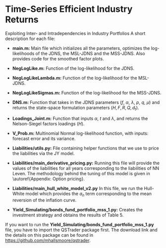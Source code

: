 # Time-Series Efficient Industry Returns
Exploiting Inter- and Intradependencies in Industry Portfolios
A short description for each file:

* **main.m:**
Main file which initializes all the parameters, optimizes the log-likelihoods of the JDNS, the MSL-JDNS and the MSS-JDNS. Also provides code for the smoothed factor plots.

* **NegLogLike.m:**
Function of the log-likelihood for the JDNS.

* **NegLogLikeLambda.m:**
Function of the log-likelihood for the MSL-JDNS.

* **NegLogLikeSigmas.m:**
Function of the log-likelihood for the MSS-JDNS.

* **DNS.m:**
Function that takes in the JDNS parameters ($f$, $\alpha$, $\lambda$, $p$, $q$, $\mu$) and returns the state-space formulation parameters ($H, F, R, Q, d_t$).

* **Loadings\_Joint.m:**
Function that inputs $\alpha$, $t$ and $\lambda$, and returns the Nelson-Siegel factors loadings ($H$).

* **V\_Prob.m:**
Multinomial Normal log-likelihood function, with inputs: forecast error and its variance.

* **Liabilities/utils.py:**
File containing helper functions that we use to price the liabilities via the JY model.

* **Liabilities/main\_derivative\_pricing.py:**
Running this file will provide the values of the liabilities for all years corresponding to the liabilities of NN Leven. The methodology behind the tuning of this model is given in \autoref{Appendix: Option pricing}.

* **Liabilities/main\_hull\_white\_model\_v2.py**
In this file, we run the Hull-White model which provides the $a_n$ term corresponding to the mean reversion of the inflation curve.

* **Yield\_Simulating/bonds\_fund\_portfolio\_mss\_1.py:**
Creates the investment strategy and obtains the results of Table 5.


If you want to run the **Yield\_Simulating/bonds\_fund\_portfolio\_mss\_1.py** file, you have to import the QSTrader package first. The download link and the details on this package can be found in https://github.com/mhallsmoore/qstrader.


